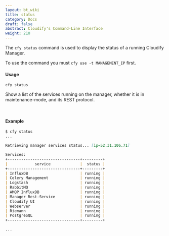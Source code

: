 ```yaml
---
layout: bt_wiki
title: status
category: Docs
draft: false
abstract: Cloudify's Command-Line Interface
weight: 210
---
```


The `cfy status` command is used to display the status of a running Cloudify Manager.

To use the command you must `cfy use -t MANAGEMENT_IP` first.


#### Usage
`cfy status`

Show a list of the services running on the manager, whether it is in maintenance-mode, and its REST protocol. 


&nbsp;
#### Example

```markdown
$ cfy status
...

Retrieving manager services status... [ip=52.31.106.71]

Services:
+--------------------------------+---------+
|            service             |  status |
+--------------------------------+---------+
| InfluxDB                       | running |
| Celery Management              | running |
| Logstash                       | running |
| RabbitMQ                       | running |
| AMQP InfluxDB                  | running |
| Manager Rest-Service           | running |
| Cloudify UI                    | running |
| Webserver                      | running |
| Riemann                        | running |
| PostgreSQL                     | running |
+--------------------------------+---------+

...
```
